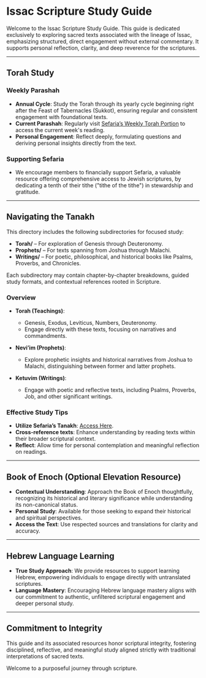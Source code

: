 # Issac Scripture Study Guide

Welcome to the Issac Scripture Study Guide. This guide is dedicated exclusively to exploring sacred texts associated with the lineage of Issac, emphasizing structured, direct engagement without external commentary. It supports personal reflection, clarity, and deep reverence for the scriptures.

---

## Torah Study

### Weekly Parashah

- **Annual Cycle**: Study the Torah through its yearly cycle beginning right after the Feast of Tabernacles (Sukkot), ensuring regular and consistent engagement with foundational texts.
- **Current Parashah**: Regularly visit [Sefaria’s Weekly Torah Portion](https://www.sefaria.org/calendars) to access the current week's reading.
- **Personal Engagement**: Reflect deeply, formulating questions and deriving personal insights directly from the text.

### Supporting Sefaria

- We encourage members to financially support Sefaria, a valuable resource offering comprehensive access to Jewish scriptures, by dedicating a tenth of their tithe ("tithe of the tithe") in stewardship and gratitude.

---

## Navigating the Tanakh

This directory includes the following subdirectories for focused study:

- **Torah/** – For exploration of Genesis through Deuteronomy.
- **Prophets/** – For texts spanning from Joshua through Malachi.
- **Writings/** – For poetic, philosophical, and historical books like Psalms, Proverbs, and Chronicles.

Each subdirectory may contain chapter-by-chapter breakdowns, guided study formats, and contextual references rooted in Scripture.

### Overview

- **Torah (Teachings)**:
  - Genesis, Exodus, Leviticus, Numbers, Deuteronomy.
  - Engage directly with these texts, focusing on narratives and commandments.

- **Nevi’im (Prophets)**:
  - Explore prophetic insights and historical narratives from Joshua to Malachi, distinguishing between former and latter prophets.

- **Ketuvim (Writings)**:
  - Engage with poetic and reflective texts, including Psalms, Proverbs, Job, and other significant writings.

### Effective Study Tips

- **Utilize Sefaria’s Tanakh**: [Access Here](https://www.sefaria.org/Tanakh).
- **Cross-reference texts**: Enhance understanding by reading texts within their broader scriptural context.
- **Reflect**: Allow time for personal contemplation and meaningful reflection on readings.

---

## Book of Enoch (Optional Elevation Resource)

- **Contextual Understanding**: Approach the Book of Enoch thoughtfully, recognizing its historical and literary significance while understanding its non-canonical status.
- **Personal Study**: Available for those seeking to expand their historical and spiritual perspectives.
- **Access the Text**: Use respected sources and translations for clarity and accuracy.

---

## Hebrew Language Learning

- **True Study Approach**: We provide resources to support learning Hebrew, empowering individuals to engage directly with untranslated scriptures.
- **Language Mastery**: Encouraging Hebrew language mastery aligns with our commitment to authentic, unfiltered scriptural engagement and deeper personal study.

---

## Commitment to Integrity

This guide and its associated resources honor scriptural integrity, fostering disciplined, reflective, and meaningful study aligned strictly with traditional interpretations of sacred texts.

Welcome to a purposeful journey through scripture.


